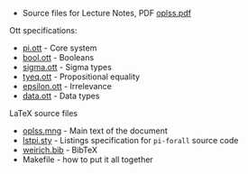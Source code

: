 * Source files for Lecture Notes, PDF [oplss.pdf](doc/oplss.pdf)

Ott specifications:
+ [pi.ott](doc/pi.ott) - Core system
+ [bool.ott](doc/bool.ott) - Booleans
+ [sigma.ott](doc/sigma.ott) - Sigma types
+ [tyeq.ott](doc/tyeq.ott) - Propositional equality
+ [epsilon.ott](doc/epsilon.ott) - Irrelevance
+ [data.ott](doc/data.ott) - Data types

LaTeX source files
+ [oplss.mng](doc/oplss.mng) - Main text of the document
+ [lstpi.sty](doc/lstpi.sty) - Listings specification for `pi-forall` source code
+ [weirich.bib](doc/weirich.bib) - BibTeX
+ Makefile - how to put it all together
